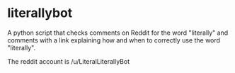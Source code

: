 # literallybot
A python script that checks comments on Reddit for the word "literally" and comments with a link explaining how and when to correctly use the word "literally".

The reddit account is /u/LiteralLiterallyBot
